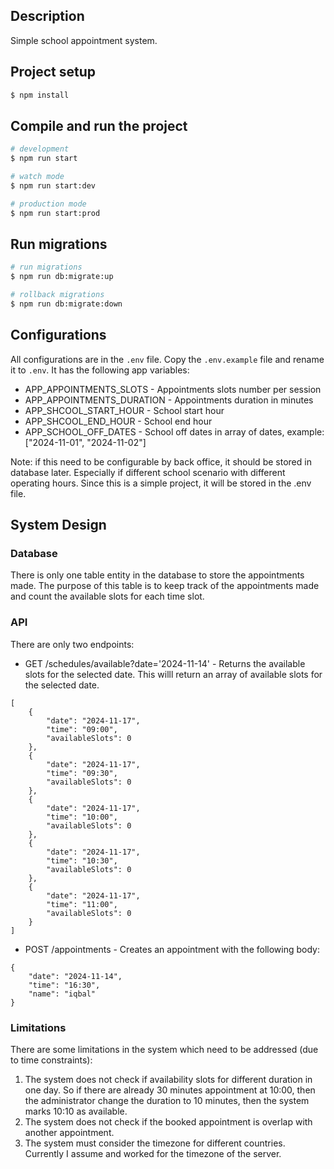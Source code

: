 ## Description

Simple school appointment system.

## Project setup

```bash
$ npm install
```

## Compile and run the project

```bash
# development
$ npm run start

# watch mode
$ npm run start:dev

# production mode
$ npm run start:prod
```

## Run migrations

```bash
# run migrations
$ npm run db:migrate:up

# rollback migrations
$ npm run db:migrate:down
```

## Configurations

All configurations are in the `.env` file. Copy the `.env.example` file and rename it to `.env`. It has the following app variables:

- APP_APPOINTMENTS_SLOTS - Appointments slots number per session
- APP_APPOINTMENTS_DURATION - Appointments duration in minutes
- APP_SHCOOL_START_HOUR - School start hour
- APP_SHCOOL_END_HOUR - School end hour
- APP_SCHOOL_OFF_DATES - School off dates in array of dates, example: ["2024-11-01", "2024-11-02"]

Note: if this need to be configurable by back office, it should be stored in database later. Especially if different school scenario with different operating hours. Since this is a simple project, it will be stored in the .env file.

## System Design

### Database

There is only one table entity in the database to store the appointments made.
The purpose of this table is to keep track of the appointments made and count the available slots for each time slot.

### API

There are only two endpoints:

- GET /schedules/available?date='2024-11-14' - Returns the available slots for the selected date. This willl return an array of available slots for the selected date.

```
[
    {
        "date": "2024-11-17",
        "time": "09:00",
        "availableSlots": 0
    },
    {
        "date": "2024-11-17",
        "time": "09:30",
        "availableSlots": 0
    },
    {
        "date": "2024-11-17",
        "time": "10:00",
        "availableSlots": 0
    },
    {
        "date": "2024-11-17",
        "time": "10:30",
        "availableSlots": 0
    },
    {
        "date": "2024-11-17",
        "time": "11:00",
        "availableSlots": 0
    }
]
```

- POST /appointments - Creates an appointment with the following body:

```
{
    "date": "2024-11-14",
    "time": "16:30",
    "name": "iqbal"
}
```

### Limitations

There are some limitations in the system which need to be addressed (due to time constraints):

1. The system does not check if availability slots for different duration in one day. So if there are already 30 minutes appointment at 10:00, then the administrator change the duration to 10 minutes, then the system marks 10:10 as available.
2. The system does not check if the booked appointment is overlap with another appointment.
3. The system must consider the timezone for different countries. Currently I assume and worked for the timezone of the server.
